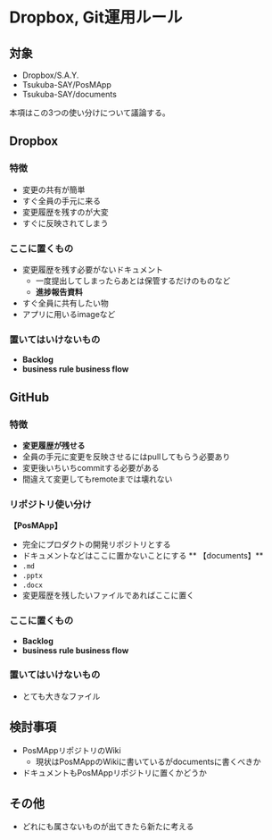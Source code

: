 # Dropbox, Git運用ルール

## 対象
- Dropbox/S.A.Y.
- Tsukuba-SAY/PosMApp
- Tsukuba-SAY/documents

本項はこの3つの使い分けについて議論する。

## Dropbox
### 特徴
- 変更の共有が簡単
- すぐ全員の手元に来る
- 変更履歴を残すのが大変
- すぐに反映されてしまう

### ここに置くもの
- 変更履歴を残す必要がないドキュメント
	- 一度提出してしまったらあとは保管するだけのものなど
	- **進捗報告資料**
- すぐ全員に共有したい物
- アプリに用いるimageなど

### 置いてはいけないもの
- **Backlog**
- **business rule business flow**

## GitHub
### 特徴
- **変更履歴が残せる**
- 全員の手元に変更を反映させるにはpullしてもらう必要あり
- 変更後いちいちcommitする必要がある
- 間違えて変更してもremoteまでは壊れない

### リポジトリ使い分け
**【PosMApp】**
- 完全にプロダクトの開発リポジトリとする
- ドキュメントなどはここに置かないことにする
** 【documents】**
- `.md`
- `.pptx`
- `.docx`
- 変更履歴を残したいファイルであればここに置く

### ここに置くもの
- **Backlog**
- **business rule business flow**

### 置いてはいけないもの
- とても大きなファイル

## 検討事項
- PosMAppリポジトリのWiki
	- 現状はPosMAppのWikiに書いているがdocumentsに書くべきか
- ドキュメントもPosMAppリポジトリに置くかどうか

## その他
- どれにも属さないものが出てきたら新たに考える